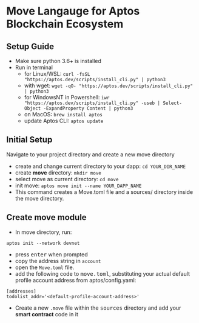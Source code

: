 # Move Langauge for Aptos Blockchain Ecosystem

## Setup Guide
+ Make sure python 3.6+ is installed
+ Run in terminal
    + for Linux/WSL: ```curl -fsSL "https://aptos.dev/scripts/install_cli.py" | python3```
    + with wget: ```wget -qO- "https://aptos.dev/scripts/install_cli.py" | python3```
    + for WindowsNT in Powershell: ```iwr "https://aptos.dev/scripts/install_cli.py" -useb | Select-Object -ExpandProperty Content | python3```
    + on MacOS: ```brew install aptos```
    + update Aptos CLI: ```aptos update```


## Initial Setup
Navigate to your project directory and create a new move directory

+ create and change current directory to your dapp: ```cd YOUR_DIR_NAME```
+ create **move** directory: ```mkdir move```
+ select move as current directory: ```cd move```
+ init move: ```aptos move init --name YOUR_DAPP_NAME```
+ This command creates a Move.toml file and a sources/ directory inside the move directory.

## Create move module
+ In move directory, run: 
```move
aptos init --network devnet
```
+ press <kbd>enter</kbd> when prompted
+ copy the address string in ```account```
+ open the ```Move.toml``` file.
+ add the following code to <kbd>move.toml</kbd>, substituting your actual default profile account address from aptos/config.yaml:
```move
[addresses]
todolist_addr='<default-profile-account-address>'
```
+ Create a new ```.move``` file within the <kbd>sources</kbd> directory and add your **smart contract** code in it

